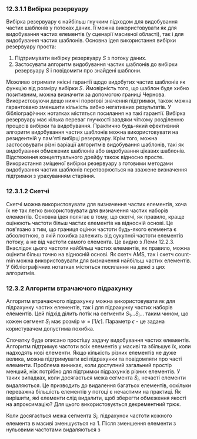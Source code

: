 ### 12.3.1.1 Вибірка резервуару

Вибірка резервуару є найбільш гнучким підходом для видобування частих шаблонів у потоках даних. Її можна використовувати як для видобування частих елементів (у сценарії масивної області), так і для видобування частих шаблонів. Основна ідея використання вибірки резервуару проста:

1. Підтримувати вибірку резервуару $S$ з потоку даних.
2. Застосувати алгоритм видобування частих шаблонів до вибірки резервуару $S$ і повідомити про знайдені шаблони.

Можливо отримати якісні гарантії щодо видобутих частих шаблонів як функцію від розміру вибірки $S$. Ймовірність того, що шаблон буде хибно позитивним, можна визначити за допомогою границі Чернова. Використовуючи дещо нижчі порогові значення підтримки, також можна гарантовано зменшити кількість хибно негативних результатів. У бібліографічних нотатках містяться посилання на такі гарантії. Вибірка резервуару має кілька переваг гнучкості завдяки чіткому розділенню процесів вибірки та видобування. Практично будь-який ефективний алгоритм видобування частих шаблонів можна використовувати на резидентній у пам'яті вибірці резервуару. Крім того, можна застосовувати різні варіації алгоритмів видобування шаблонів, такі як видобування обмежених шаблонів або видобування цікавих шаблонів. Відстеження концептуального дрейфу також відносно просте. Використання зміщеної вибірки резервуару з готовими методами видобування частих шаблонів перетворюється на зважене визначення підтримки з урахуванням старіння.

### 12.3.1.2 Скетчі

Скетчі можна використовувати для визначення частих елементів, хоча їх не так легко використовувати для визначення частих наборів елементів. Основна ідея полягає в тому, що скетчі, як правило, краще оцінюють частоти більш частих елементів на відносній основі. Це пов'язано з тим, що границя оцінки частоти будь-якого елемента є абсолютною, в якій похибка залежить від сукупної частоти елементів потоку, а не від частоти самого елемента. Це видно з Леми 12.2.3. Внаслідок цього частоти найбільш частих елементів, як правило, можна оцінити більш точно на відносній основі. Як скетч AMS, так і скетч count-min можна використовувати для визначення найбільш частих елементів. У бібліографічних нотатках містяться посилання на деякі з цих алгоритмів.

### 12.3.2 Алгоритм втрачаючого підрахунку

Алгоритм втрачаючого підрахунку можна використовувати як для підрахунку частих елементів, так і для підрахунку частих наборів елементів. Цей підхід ділить потік на сегменти $S_1 . . . S_i . . .$ таким чином, що кожен сегмент $S_i$ має розмір $w = \lceil 1/\epsilon \rceil$. Параметр $\epsilon$ - це задана користувачем допустима похибка.

Спочатку буде описано простішу задачу видобування частих елементів. Алгоритм підтримує частоти всіх елементів у масиві та збільшує їх, коли надходять нові елементи. Якщо кількість різних елементів не дуже велика, можна підтримувати всі підрахунки та повідомляти про часті елементи. Проблема виникає, коли доступний загальний простір менший, ніж потрібно для підтримки підрахунків різних елементів. У таких випадках, коли досягається межа сегмента $S_i$, нечасті елементи видаляються. Це призводить до видалення багатьох елементів, оскільки переважна більшість елементів у потоці є нечастими на практиці. Як вирішити, які елементи слід видалити, щоб зберегти обмеження якості на апроксимацію? Для цього використовується декрементний трюк.

Коли досягається межа сегмента $S_i$, підрахунок частоти кожного елемента в масиві зменшується на 1. Після зменшення елементи з нульовими частотами видаляються з